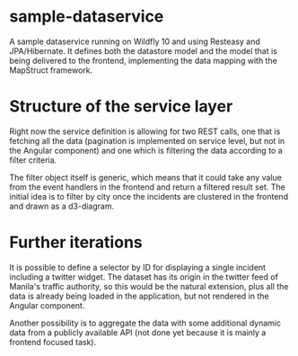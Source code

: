 # sample-dataservice

A sample dataservice running on Wildfly 10 and using Resteasy and JPA/Hibernate. It defines both the datastore model and the model that is being delivered to the frontend, implementing the data mapping with the MapStruct framework.

# Structure of the service layer

Right now the service definition is allowing for two REST calls, one that is fetching all the data (pagination is implemented on service level, but not in the Angular component) and one which is filtering the data according to a filter criteria.

The filter object itself is generic, which means that it could take any value from the event handlers in the frontend and return a filtered result set. The initial idea is to filter by city once the incidents are clustered in the frontend and drawn as a d3-diagram.

# Further iterations

It is possible to define a selector by ID for displaying a single incident including a twitter widget. The dataset has its origin in the twitter feed of Manila's traffic authority, so this would be the natural extension, plus all the data is already being loaded in the application, but not rendered in the Angular component.

Another possibility is to aggregate the data with some additional dynamic data from a publicly available API (not done yet because it is mainly a frontend focused task). 
